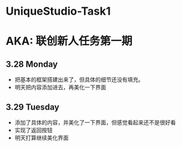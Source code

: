 # UniqueStudio-Task1
# AKA: 联创新人任务第一期
## 3.28 Monday
 * 把基本的框架搭建出来了，但具体的细节还没有填充。
 * 明天把内容添加进去，再美化一下界面

## 3.29 Tuesday
 * 添加了具体的内容，并美化了一下界面，但感觉看起来还不是很好看
 * 实现了返回按钮
 * 明天打算继续美化界面
